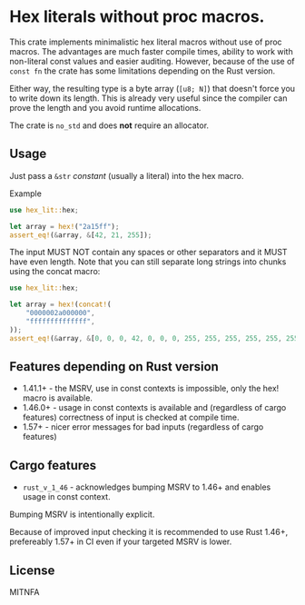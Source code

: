 # Hex literals without proc macros.

This crate implements minimalistic hex literal macros without use of proc macros.
The advantages are much faster compile times, ability to work with non-literal const values and
easier auditing.
However, because of the use of `const fn` the crate has some limitations depending on the Rust
version.

Either way, the resulting type is a byte array (`[u8; N]`) that doesn't force you to write down
its length. This is already very useful since the compiler can prove the length and you avoid
runtime allocations.

The crate is `no_std` and does **not** require an allocator.

## Usage

Just pass a `&str` *constant* (usually a literal) into the hex macro.

Example

```rust
use hex_lit::hex;

let array = hex!("2a15ff");
assert_eq!(&array, &[42, 21, 255]);

```

The input MUST NOT contain any spaces or other separators and it MUST have even length.
Note that you can still separate long strings into chunks using the concat macro:

```rust
use hex_lit::hex;

let array = hex!(concat!(
    "0000002a000000",
    "ffffffffffffff",
));
assert_eq!(&array, &[0, 0, 0, 42, 0, 0, 0, 255, 255, 255, 255, 255, 255, 255]);

```

## Features depending on Rust version

* 1.41.1+ - the MSRV, use in const contexts is impossible, only the hex! macro is available.
* 1.46.0+ - usage in const contexts is available and (regardless of cargo features) correctness
            of input is checked at compile time. 
* 1.57+ - nicer error messages for bad inputs (regardless of cargo features)

## Cargo features

* `rust_v_1_46` - acknowledges bumping MSRV to 1.46+ and enables usage in const context.

Bumping MSRV is intentionally explicit.

Because of improved input checking it is recommended to use Rust 1.46+, prefereably 1.57+ in CI
even if your targeted MSRV is lower.

## License

MITNFA
